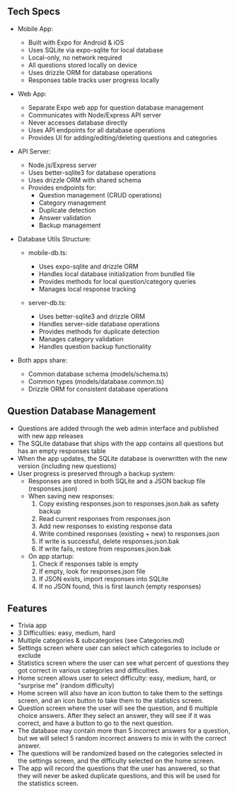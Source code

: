 ## Tech Specs
  - Mobile App:
    - Built with Expo for Android & iOS
    - Uses SQLite via expo-sqlite for local database
    - Local-only, no network required
    - All questions stored locally on device
    - Uses drizzle ORM for database operations
    - Responses table tracks user progress locally

  - Web App:
    - Separate Expo web app for question database management
    - Communicates with Node/Express API server
    - Never accesses database directly
    - Uses API endpoints for all database operations
    - Provides UI for adding/editing/deleting questions and categories

  - API Server:
    - Node.js/Express server
    - Uses better-sqlite3 for database operations
    - Uses drizzle ORM with shared schema
    - Provides endpoints for:
      - Question management (CRUD operations)
      - Category management
      - Duplicate detection
      - Answer validation
      - Backup management

  - Database Utils Structure:
    - mobile-db.ts:
      - Uses expo-sqlite and drizzle ORM
      - Handles local database initialization from bundled file
      - Provides methods for local question/category queries
      - Manages local response tracking

    - server-db.ts:
      - Uses better-sqlite3 and drizzle ORM
      - Handles server-side database operations
      - Provides methods for duplicate detection
      - Manages category validation
      - Handles question backup functionality

  - Both apps share:
    - Common database schema (models/schema.ts)
    - Common types (models/database.common.ts)
    - Drizzle ORM for consistent database operations

## Question Database Management
  - Questions are added through the web admin interface and published with new app releases
  - The SQLite database that ships with the app contains all questions but has an empty responses table
  - When the app updates, the SQLite database is overwritten with the new version (including new questions)
  - User progress is preserved through a backup system:
    - Responses are stored in both SQLite and a JSON backup file (responses.json)
    - When saving new responses:
      1. Copy existing responses.json to responses.json.bak as safety backup
      2. Read current responses from responses.json
      3. Add new responses to existing response data
      4. Write combined responses (existing + new) to responses.json
      5. If write is successful, delete responses.json.bak
      6. If write fails, restore from responses.json.bak
    - On app startup:
      1. Check if responses table is empty
      2. If empty, look for responses.json file
      3. If JSON exists, import responses into SQLite
      4. If no JSON found, this is first launch (empty responses)

## Features
  - Trivia app
  - 3 Difficulties: easy, medium, hard
  - Multiple categories & subcategories (see Categories.md)
  - Settings screen where user can select which categories to include or exclude
  - Statistics screen where the user can see what percent of questions they got correct in various categories and difficulties.
  - Home screen allows user to select difficulty: easy, medium, hard, or "surprise me" (random difficulty)
  - Home screen will also have an icon button to take them to the settings screen, and an icon button to take them to the statistics screen.
  - Question screen where the user will see the question, and 6 multiple choice answers. After they select an answer, they will see if it was correct, and have a button to go to the next question.
  - The database may contain more than 5 incorrect answers for a question, but we will select 5 random incorrect answers to mix in with the correct answer.
  - The questions will be randomized based on the categories selected in the settings screen, and the difficulty selected on the home screen.
  - The app will record the questions that the user has answered, so that they will never be asked duplicate questions, and this will be used for the statistics screen.
